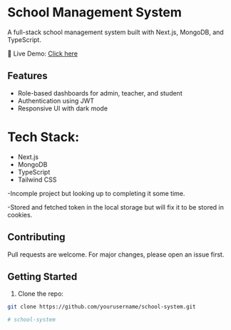 # School Management System
A full-stack school management system built with Next.js, MongoDB, and TypeScript.

🔗 Live Demo: [Click here](https://your-deployment-link.com)



## Features
- Role-based dashboards for admin, teacher, and student
- Authentication using JWT
- Responsive UI with dark mode


 # Tech Stack:
- Next.js
- MongoDB
- TypeScript
- Tailwind CSS


-Incomple  project but looking up to completing it some time.

-Stored and fetched  token in the local storage but will fix it to be stored in  cookies.

## Contributing
Pull requests are welcome. For major changes, please open an issue first.

## Getting Started

1. Clone the repo:
```bash
git clone https://github.com/yourusername/school-system.git

#   s c h o o l - s y s t e m  
 